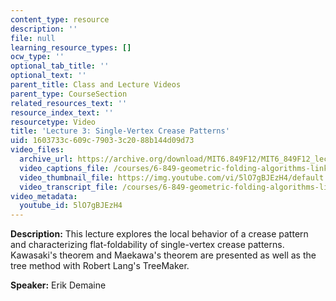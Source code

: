 ```yaml
---
content_type: resource
description: ''
file: null
learning_resource_types: []
ocw_type: ''
optional_tab_title: ''
optional_text: ''
parent_title: Class and Lecture Videos
parent_type: CourseSection
related_resources_text: ''
resource_index_text: ''
resourcetype: Video
title: 'Lecture 3: Single-Vertex Crease Patterns'
uid: 1603733c-609c-7903-3c20-88b144d09d73
video_files:
  archive_url: https://archive.org/download/MIT6.849F12/MIT6_849F12_lec03_300k.mp4
  video_captions_file: /courses/6-849-geometric-folding-algorithms-linkages-origami-polyhedra-fall-2012/756d6c1b673550b28764c9c160f964ae_5lO7gBJEzH4.vtt
  video_thumbnail_file: https://img.youtube.com/vi/5lO7gBJEzH4/default.jpg
  video_transcript_file: /courses/6-849-geometric-folding-algorithms-linkages-origami-polyhedra-fall-2012/dde4ebb0041ae0e5171af4cdcbab2f66_5lO7gBJEzH4.pdf
video_metadata:
  youtube_id: 5lO7gBJEzH4
---
```


**Description:** This lecture explores the local behavior of a crease pattern and characterizing flat-foldability of single-vertex crease patterns. Kawasaki's theorem and Maekawa's theorem are presented as well as the tree method with Robert Lang's TreeMaker.

**Speaker:** Erik Demaine